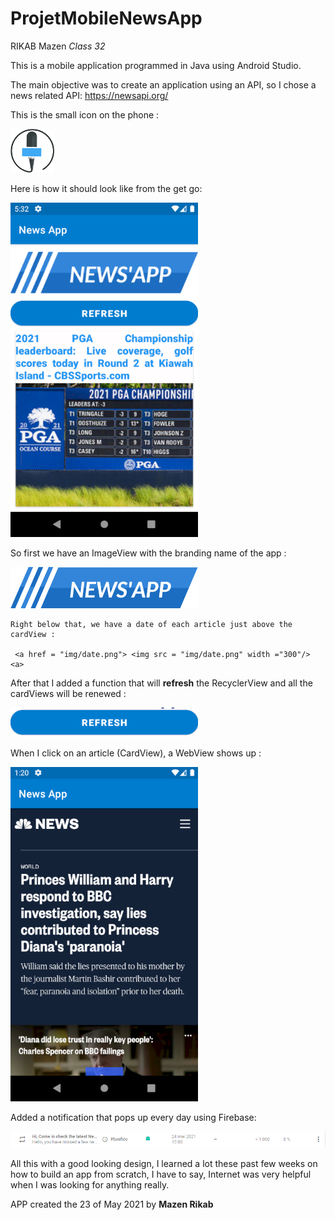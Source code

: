 # ProjetMobileNewsApp 

RIKAB Mazen *Class 32*

This is a mobile application programmed in Java using Android Studio.

The main objective was to create an application using an API, so I chose a news related API: https://newsapi.org/

This is the small icon on the phone : 

<a href = "img/small_logo.png"> <img src = "img/small_logo.png" width ="70" /> <a>

Here is how it should look like from the get go:

<a href = "img/main_activityy.png"> <img src = "img/main_activityy.png" width ="300" /> <a>

So first we have an ImageView with the branding name of the app :
  
  <a href = "img/big_logo.png"> <img src = "img/big_logo.png" width ="300"/> <a>
    
    Right below that, we have a date of each article just above the cardView : 
    
     <a href = "img/date.png"> <img src = "img/date.png" width ="300"/> <a>
       
After that I added a function that will __refresh__ the RecyclerView and all the cardViews will be renewed : 
    
<a href = "img/refresh_button.png"> <img src = "img/refresh_button.png" width ="300"/> <a>

When I click on an article (CardView), a WebView shows up : 
  
  <a href = "img/web_view.png"> <img src = "img/web_view.png" width ="300"/> <a>

Added a notification that pops up every day using Firebase:
    
 <a href = "img/notifcation.png"> <img src = "img/notifcation.png"/> <a>
   
   All this with a good looking design, I learned a lot these past few weeks on how to build an app from scratch, I have to say, Internet was very helpful when I was looking for anything really.

   APP created the 23 of May 2021 by __Mazen Rikab__
